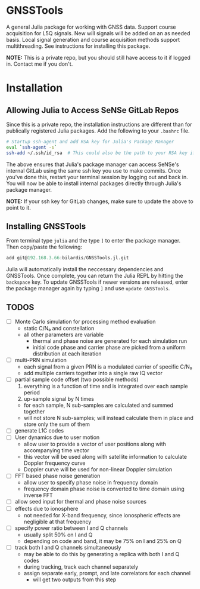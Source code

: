 # GNSSTools

A general Julia package for working with GNSS data. Support course acquisition for L5Q signals. New will signals will be added on an as needed basis. Local signal generation and course acquisition methods support multithreading. See instructions for installing this package.

**NOTE:** This is a private repo, but you should still have access to it if logged in. Contact me if you don't.

# Installation

## Allowing Julia to Access SeNSe GitLab Repos

Since this is a private repo, the installation instructions are different than for publically registered Julia packages. Add the following to your `.bashrc` file.

```bash
# Startup ssh-agent and add RSA key for Julia's Package Manager
eval `ssh-agent -s`
ssh-add ~/.ssh/id_rsa  # This could also be the path to your RSA key if it is named differently
```

The above ensures that Julia's package manager can access SeNSe's internal GitLab using the same ssh key you use to make commits. Once you've done this, restart your terminal session by logging out and back in. You will now be able to install internal packages directly through Julia's package manager.

**NOTE:** If your ssh key for GitLab changes, make sure to update the above to point to it.

## Installing GNSSTools

From terminal type `julia` and the type `]` to enter the package manager. Then copy/paste the following:

```julia
add git@192.168.3.66:bilardis/GNSSTools.jl.git
```

Julia will automatically install the neccessary dependencies and GNSSTools. Once complete, you can return the Julia REPL by hitting the `backspace` key. To update GNSSTools if newer versions are released, enter the package manager again by typing `]` and use `update GNSSTools`.


## TODOS

- [ ] Monte Carlo simulation for processing method evaluation
  * static C/N₀ and constellation
  * all other parameters are variable
    + thermal and phase noise are generated for each simulation run
    + initial code phase and carrier phase are picked from a uniform distribution at each iteration
- [ ] multi-PRN simulation
  * each signal from a given PRN is a modulated carrier of specific C/N₀
  * add multiple carriers together into a single raw IQ vector
- [ ] partial sample code offset (two possible methods)
  1. everything is a function of time and is integrated over each sample period
  2. up-sample signal by N times
    * for each sample, N sub-samples are calculated and summed together
    * will not store N sub-samples; will instead calculate them in place and store only the sum of them
- [ ] generate L1C codes
- [ ] User dynamics due to user motion
  * allow user to provide a vector of user positions along with accompanying time vector
  * this vector will be used along with satellite information to calculate Doppler frequency curve
  * Doppler curve will be used for non-linear Doppler simulation
- [ ] FFT based phase noise generation
  * allow user to specify phase noise in frequency domain
  * frequency domain phase noise is converted to time domain using inverse FFT
- [ ] allow seed input for thermal and phase noise sources
- [ ] effects due to ionosphere
  * not needed for X-band frequency, since ionospheric effects are negligible at that frequency
- [ ] specify power ratio between I and Q channels
  * usually split 50% on I and Q
  * depending on code and band, it may be 75% on I and 25% on Q
- [ ] track both I and Q channels simultaneously
  * may be able to do this by generating a replica with both I and Q codes
  * during tracking, track each channel separately
  * assign separate early, prompt, and late correlators for each channel
    * will get two outputs from this step
